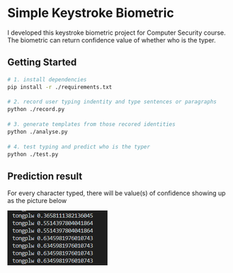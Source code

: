 # Simple Keystroke Biometric

I developed this keystroke biometric project for Computer Security course. The biometric can return confidence value of whether who is the typer. 

## Getting Started

```sh
# 1. install dependencies
pip install -r ./requirements.txt

# 2. record user typing indentity and type sentences or paragraphs
python ./record.py

# 3. generate templates from those recored identities
python ./analyse.py

# 4. test typing and predict who is the typer
python ./test.py
```

## Prediction result

For every character typed, there will be value(s) of confidence showing up as the picture below

![xx](res/example.png)
